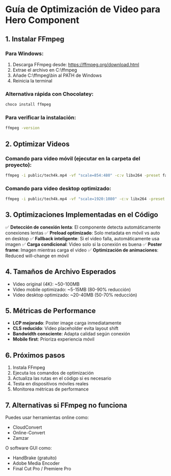 # Guía de Optimización de Video para Hero Component

## 1. Instalar FFmpeg

### Para Windows:
1. Descarga FFmpeg desde: https://ffmpeg.org/download.html
2. Extrae el archivo en C:\ffmpeg
3. Añade C:\ffmpeg\bin al PATH de Windows
4. Reinicia la terminal

### Alternativa rápida con Chocolatey:
```bash
choco install ffmpeg
```

### Para verificar la instalación:
```bash
ffmpeg -version
```

## 2. Optimizar Videos

### Comando para video móvil (ejecutar en la carpeta del proyecto):
```bash
ffmpeg -i public/tech4k.mp4 -vf "scale=854:480" -c:v libx264 -preset fast -crf 28 -maxrate 800k -bufsize 1600k -c:a aac -b:a 96k -movflags +faststart public/tech-mobile.mp4
```

### Comando para video desktop optimizado:
```bash
ffmpeg -i public/tech4k.mp4 -vf "scale=1920:1080" -c:v libx264 -preset medium -crf 23 -maxrate 2500k -bufsize 5000k -c:a aac -b:a 128k -movflags +faststart public/tech-desktop.mp4
```

## 3. Optimizaciones Implementadas en el Código

✅ **Detección de conexión lenta**: El componente detecta automáticamente conexiones lentas
✅ **Preload optimizado**: Solo metadata en móvil vs auto en desktop
✅ **Fallback inteligente**: Si el video falla, automáticamente usa imagen
✅ **Carga condicional**: Video solo si la conexión es buena
✅ **Poster frame**: Imagen mientras carga el video
✅ **Optimización de animaciones**: Reduced will-change en móvil

## 4. Tamaños de Archivo Esperados

- Video original (4K): ~50-100MB
- Video mobile optimizado: ~5-15MB (80-90% reducción)
- Video desktop optimizado: ~20-40MB (50-70% reducción)

## 5. Métricas de Performance

- **LCP mejorado**: Poster image carga inmediatamente
- **CLS reducido**: Video placeholder evita layout shift
- **Bandwidth consciente**: Adapta calidad según conexión
- **Mobile first**: Prioriza experiencia móvil

## 6. Próximos pasos

1. Instala FFmpeg
2. Ejecuta los comandos de optimización
3. Actualiza las rutas en el código si es necesario
4. Testa en dispositivos móviles reales
5. Monitorea métricas de performance

## 7. Alternativas si FFmpeg no funciona

Puedes usar herramientas online como:
- CloudConvert
- Online-Convert
- Zamzar

O software GUI como:
- HandBrake (gratuito)
- Adobe Media Encoder
- Final Cut Pro / Premiere Pro
